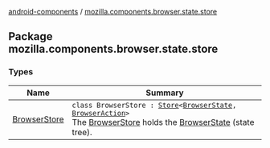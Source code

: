 [android-components](../index.md) / [mozilla.components.browser.state.store](./index.md)

## Package mozilla.components.browser.state.store

### Types

| Name | Summary |
|---|---|
| [BrowserStore](-browser-store/index.md) | `class BrowserStore : `[`Store`](../mozilla.components.lib.state/-store/index.md)`<`[`BrowserState`](../mozilla.components.browser.state.state/-browser-state/index.md)`, `[`BrowserAction`](../mozilla.components.browser.state.action/-browser-action.md)`>`<br>The [BrowserStore](-browser-store/index.md) holds the [BrowserState](../mozilla.components.browser.state.state/-browser-state/index.md) (state tree). |
